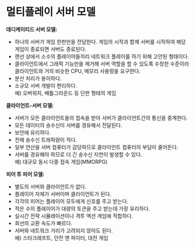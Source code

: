 # 멀티플레이 서버 모델  

**데디케이티드 서버 모델:**   
- 하나의 서버가 게임 한판만을 전담한다. 게임의 시작과 함께 서버를 시작하여 해당 게임이 종료되면 서버도 종료된다.  
- 랜선 상에서 소수의 플레이어들끼리 네트워크 플레이를 하기 위해 고안된 형태이다.  
- 클라이언트에서 그래픽 기능만을 제거해 서버 역할을 할 수 있도록 수정한 수준이라 클라이언트와 거의 비슷한 CPU, 메모리 사용량을 요구한다.  
- 분산 처리가 용이하다.  
- 소규모 서버 개발이 편리하다.  
예) 오버워치, 배틀그라운드 등 단판 형태의 게임  

**클라이언트-서버 모델:**  
- 서버가 모든 클라이언트들의 접속을 받아 서버가 클라이언트간의 통신을 중계한다.  
- 모든 데이터의 송수신이 서버를 경유해서 전달된다.  
- 보안에 유리하다.  
- 전체 송수신 트래픽량이 적다.  
- 일부 연산을 서버 컴퓨터가 감당하므로 클라이언트 컴퓨터의 부담이 줄어든다.  
- 서버를 경유해야 하므로 더 긴 송수신 지연이 발생할 수 있다.  
예) 대규모 동시 다중 접속 게임(MMORPG)  

**피어 투 피어 모델:**  
- 별도의 서버와 클라이언트가 없다.  
- 플레이어 자체가 서버이며 클라이언트가 된다.   
- 각각의 피어는 플레이어 모두에게 신호를 주고 받는다.  
- 적은 수의 플레이어가 대량의 토큰을 주고 받는데 가장 유리하다.  
- 실시간 전략 시뮬레이션이나 격투 액션 게임에 적합하다.  
- 회선의 교환 속도가 빠르다.  
- 서버와 네트워크 거리가 고려되지 않아도 된다.  
예) 스타크래프트, 던전 앤 파이터, 대전 게임  
